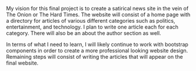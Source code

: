 My vision for this final project is to create a satirical news site in the vein of The Onion or The Hard Times. The website will consist of a home page with a directory for articles of various different categories such as politics, entertainment, and technology. I plan to write one article each for each category. There will also be an about the author section as well.

In terms of what I need to learn, I will likely continue to work with bootstrap components in order to create a more professional looking website design. Remaining steps will consist of writing the articles that will appear on the final website.
